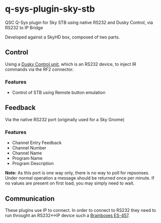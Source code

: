 # q-sys-plugin-sky-stb

QSC Q-Sys plugin for Sky STB using native RS232 and Dusky Control, via RS232 to IP Bridge

Developed against a SkyHD box, composed of two parts.

## Control

Using a [Dusky Control unit](https://www.dusky-control.com/), which is an RS232 device, to inject IR commands via the RF2 connector.

### Features

- Control of STB using Remote button emulation

## Feedback

Via the native RS232 port (originally used for a Sky Gnome)

### Features

- Channel Entry Feedback
- Channel Number
- Channel Name
- Program Name
- Program Description

**Note:** As this port is one way only, there is no way to poll for repsonses. Under normal operation a message should be returned once per minute. If no values are present on first load, you may simply need to wait.

## Communication

These plugins use IP to connect. In order to connect to RS232 they need to run throught an RS232<->IP device such a [Brainboxes ES-457](http://www.brainboxes.com/product/es-457/2-port-rs232-poe-ethernet-to-serial-adapter).

